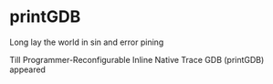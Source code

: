 # printGDB

Long lay the world in sin and error pining

Till Programmer-Reconfigurable Inline Native Trace GDB (printGDB) appeared
